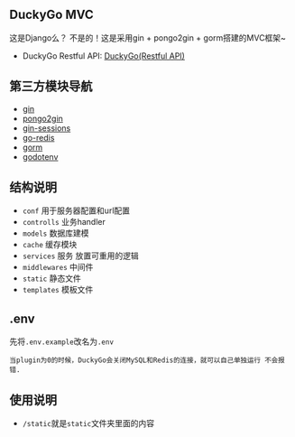 ## DuckyGo MVC
   
   这是Django么？ 不是的！这是采用gin + pongo2gin + gorm搭建的MVC框架~

- DuckyGo Restful API: [DuckyGo(Restful API)](https://github.com/L-HeliantHuS/DuckyGo)

## 第三方模块导航
- [gin](https://github.com/gin-gonic/gi://github.com/gin-gonic/gin)
- [pongo2gin](https://gitlab.com/go-box/pongo2gin)
- [gin-sessions](https://github.com/gin-contrib/sessions)
- [go-redis](https://github.com/go-redis/redis)
- [gorm](https://github.com/jinzhu/gorm)
- [godotenv](https://github.com/joho/godotenv)

## 结构说明
- `conf` 用于服务器配置和url配置
- `controlls` 业务handler
- `models` 数据库建模
- `cache` 缓存模块
- `services` 服务 放置可重用的逻辑
- `middlewares` 中间件
- `static` 静态文件
- `templates` 模板文件

## .env

先将`.env.example`改名为`.env`
```text
当plugin为0的时候，DuckyGo会关闭MySQL和Redis的连接，就可以自己单独运行 不会报错.
```

## 使用说明
- `/static`就是`static`文件夹里面的内容
